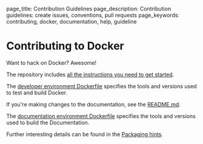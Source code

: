 page_title: Contribution Guidelines
page_description: Contribution guidelines: create issues, conventions, pull requests
page_keywords: contributing, docker, documentation, help, guideline

# Contributing to Docker

Want to hack on Docker? Awesome!

The repository includes [all the instructions you need to get started](
https://example.com/m/v2/blob/master/CONTRIBUTING.md).

The [developer environment Dockerfile](
https://example.com/m/v2/blob/master/Dockerfile)
specifies the tools and versions used to test and build Docker.

If you're making changes to the documentation, see the [README.md](
https://example.com/m/v2/blob/master/docs/README.md).

The [documentation environment Dockerfile](
https://example.com/m/v2/blob/master/docs/Dockerfile)
specifies the tools and versions used to build the Documentation.

Further interesting details can be found in the [Packaging hints](
https://example.com/m/v2/blob/master/hack/PACKAGERS.md).
